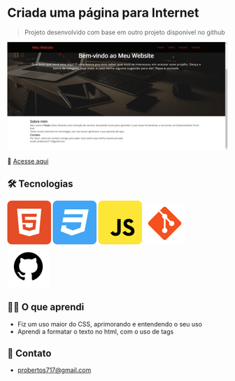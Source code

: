 # Criada uma página para Internet

>Projeto desenvolvido com base em outro projeto disponivel no github

![preview](./.github/preview.png)

🔗  [Acesse aqui](https://prdsilva80.github.io/pagina-de-navegacao---meu-website/)

## 🛠️ Tecnologias

![preview](./.github/html5.svg) ![preview](./.github/css3.svg) ![preview](./.github/javascript.svg) ![preview](./.github/git.svg) ![preview](./.github/github.svg)


## 👨‍🎓 O que aprendi

- Fiz um uso maior do CSS, aprimorando e entendendo o seu uso
- Aprendi a formatar o texto no html, com o uso de tags

## 📧 Contato
- probertos717@gmail.com